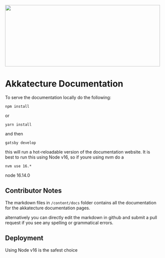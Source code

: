<a href="https://akkatecture.net/"><img src="https://raw.githubusercontent.com/AfterLutz/Akkatecture/master/logo.svg?sanitize=true" width="100%" height="200"></a>

# Akkatecture Documentation
To serve the documentation locally do the following:
```
npm install
```
or
```
yarn install
```

and then
```
gatsby develop
````

this will run a hot-reloadable version of the documentation website. It is best to run this using Node v16, so if youre using nvm do a

```
nvm use 16.*
```

node 16.14.0

## Contributor Notes
The markdown files  in `/content/docs` folder contains all the documentation for the akkatecture documentation pages.

alternatively you can directly edit the markdown in github and submit a pull request if you see any spelling or grammatical errors.

## Deployment

Using Node v16 is the safest choice
